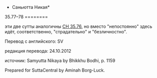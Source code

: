 * Саньютта Никая*

35\.77–78
\=\=\=\=\=\=\=\=

эти две сутты аналогичны [СН 35\.76](/sn35\.76/ru/sv), но вместо "непостоянно" здесь идёт, соответственно, "страдательно" и "безличностно"\.

Перевод с английского: SV

редакция перевода: 24\.10\.2012

источник: Samyutta Nikaya by Bhikkhu Bodhi, p\. 1159

Prepared for SuttaCentral by Aminah Borg\-Luck\.